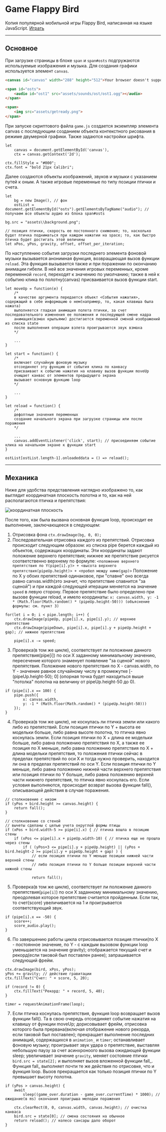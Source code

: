 # Game Flappy Bird

Копия популярной мобильной игры Flappy Bird, написанная на языке JavaScript. [Играть](https://progivt19.github.io/jsTeamG/)

---

## Основное
При загрузке страницы в блоке `span` и `span#osts` подгружаются используемые изображения и музыка. Для создания графики используется элемент `canvas`.

```html
<canvas id="canvas" width="288" height="512">Your browser doesn't support html5 canvas</canvas>

<span id="osts">
	<audio id="ost1" src="assets/sounds/ost/ost1.ogg"></audio>
</span>

<span>
	<img src="assets/getready.png">
</span>
```

При запуске скриптового файла `game.js` создается экземпляр элемента canvas с последующим созданием объекта контекстного рисования в режиме двумерной графики. Также задаются настройки шрифта.

```JS
let
	canvas = document.getElementById('canvas'),
	ctx = canvas.getContext('2d');

ctx.fillStyle = "#000";
ctx.font = "bold 21px Calibri";
```

Далее создаются объекты изображений, звуков и музыки с указанием путей к оным. А также игровые переменные по типу позиции птички и счета.

```JS
let
	bg = new Image(), // фон
	ostList = document.getElementById("osts").getElementsByTagName("audio"); // получаем все объекты аудио из блока span#osts

bg.src = "assets\\background.png";

// позиция птички, скорость ее постоянного снижения; то, насколько будет птичка подниматься при каждом нажатии на space; то, как быстро птичка будет достигать этой величины
let xPos, yPos, gravity, offset, offset_per_iteration;
```

По наступлению события загрузки последнего элемента фоновой музыки вызывается анонимная функция, возвращающая вызов функции `reload`. Эта функция вызывается также и при поражении по окончанию анимации гибели. В ней все значения игровых переменных, кроме переменной `record`, переходят к значению по умолчанию; также в ней к событию клика по полотну(canvas) присваивается вызов функции start.

```JS
let moveUp = function(e) {
	/*
	в качестве аргумента передается объект <События нажатия>, содержащий в себе информацию о нем(например, то, какая клавиша была нажата)
	выполняется гладкая анимация полета птички, за счет последовательного изменения ее положения и последующей смене кадра
	анимация(взмах крыльями) достигается переменной сменой изображений из списка state
	после выполнения операции взлета проигрывается звук взмаха
	*/

	...
}

let start = function() {
	/*
	включает случайную фоновую музыку
	отсоединяет эту функцию от события клика по канвасу
	присваивает к событию нажатия на клавиву вызов функции moveUp
	очищает канвас от элементов предыдущего экрана
	вызывает основную функцию loop
	*/

	...
}

let reload = function() {
	/*
	дефолтные значения переменных
	создание начального экрана при загрузке страницы или после поражения
	*/

	...
	canvas.addEventListener('click', start); // присоединяем событие клика на начальном экране к функции start
}

ostList[ostList.length-1].onloadeddata = () => reload();
```

---

## Механика

Ниже для удобства представления наглядно изображено то, как выглядит координатная плоскость полотна и то, как на ней располагаются птичка и препятствия:

![координатная плоскость](./coordinates.png)

После того, как была вызвана основная функция loop, происходит ее выполнение, заключающееся в следующем:

1. Отрисовка фона `ctx.drawImage(bg, 0, 0);`
2. Последовательная отрисовка каждого из препятствий. Отрисовка происходит следующим образом: из списка pipe берется каждый из объектов, содержащих координаты. Эти координаты задают положение верхнего препятствия; нижнее же препятствие рисуется соответственно верхнему по формуле:
`<положение верхнего препятствия по Y(pipe[i].y)> + <высота верхнего препятствия(pipeUp.height)> + <пробел между ними(gap)>`
Положение по X у обоих препятствий одинаковое, при "спавне" оно всегда равно canvas.width(это значит, что препятствие спавнится "за сценой") и при каждой следующей итерации меняется на значение `speed` в левую сторону. Первое препятствие было определено при вызове функции reload, и имело координаты:
`x: canvas.width, y: -1 * (Math.floor(Math.random() * (pipeUp.height-50))) (объяснение формулы: см. пункт 3)`

```JS
for(let i = 0; i < pipe.length; i++) {
	ctx.drawImage(pipeUp, pipe[i].x, pipe[i].y); // верхнее препятствие
	ctx.drawImage(pipeDown, pipe[i].x, pipe[i].y + pipeUp.height + gap); // нижнее препятствие

	pipe[i].x -= speed;
```

3. Проверка(в том же цикле), соответствует ли положение данного препятствия(pipe[i]) по оси X заданному минимальному значению, пересечение которого знаменует появление "за сценой" нового препятствия. Положение нового препятствия по X - canvas.width, по Y - значение равное случайному числу в промежутке [-(pipeUp.height-50); 0]  (опорная точка будет находиться выше "потолка" полотна на величину от pipeUp.height-50 до 0).

```JS
if (pipe[i].x == 100) {
	pipe.push({
		x: canvas.width,
		y: -1 * (Math.floor(Math.random() * (pipeUp.height-50)))
	});
}
```

4. Проверка(в том же цикле), не коснулась ли птичка земли или какого либо из препятствий. Если позиция птички по Y + высота ее модельки больше, либо равна высоте полотна, то птичка явно коснулась земли. Если позиция птички по X + длина ее модельки больше, либо равна положению препятствия по X, а также ее позиция по X меньше, либо равна положению препятствия по X + длина модельки препятствия, то положения птички сейчас в пределах препятствий по оси X и тогда нужно проверить, находится ли она в пределах препятствий по оси Y. Если позиция птички по Y меньше, либо равна положению нижней части верхнего препятствия или позиция птички по Y больше, либо равна положению верхней части нижнего препятствия, то птичка явно коснулась его. Если условия выполняются, происходит возврат вызова функции fall(), описывающей действия в случае поражения.

```JS
// столкновение с низом
if (yPos + bird.height >= canvas.height) {
	return fall();
}

// столкновение со стеной
// вычеты сделаны с целью учета округлой формы птицы	
if (xPos + bird.width-5 >= pipe[i].x) { // птичка вошла в позицию стены
	if (xPos <= pipe[i].x + pipeUp.width-10) { // птичка еще не прошла через стены
		if ( (yPos+3 <= pipe[i].y + pipeUp.height) || (yPos + bird.height-2 >= pipe[i].y + pipeUp.height + gap) ) {
			// если позиция птички по Y меньше позиции нижней части верхней стены
			// либо позиция птички по Y больше позиции верхней части нижней стены

			return fall();
```

5. Проверка(в том же цикле), соответствует ли положение данного препятствия(`pipe[i]`) по оси X заданному минимальному значению, преодолевая которое препятствие считается пройденным. Если так, то счет(score) увеличивается на 1 и проигрывается соответствующий звук.

```JS
if (pipe[i].x == -50) {
	score++;
	score_audio.play();
}
```

6. По завершению работы цикла отрисовывается позиция птички(по X - постоянное значение, по Y - с каждым вызовом функции loop уменьшается на значение gravity); отображается текущий счет и рекорд(если таковой был поставлен ранее); запрашивается следующий фрейм.

```JS
ctx.drawImage(bird, xPos, yPos);
yPos += gravity; // действие гравитации
ctx.fillText("Счет: " + score, 5, 20);

if (record != 0) {
	ctx.fillText("Рекорд: " + record, 5, 40);
}

timer = requestAnimationFrame(loop);
```

7. Если птичка коснулась препятствия, функция loop возвращает вызов функции fall(). Та в свою очередь отсоединяет событие нажатия на клавишу от функции moveUp; дорисовывает фрейм, отрисовка которого была прервана(включая отображение нового рекорда, если таковой был поставлен); прекращает выполнение последних анимаций, содержащихся в `animation_` и `timer`; останавливает фоновую музыку; проигрывает звук удара о препятствие, выставляя небольшую паузу за счет асинхроноого вызова ожидающей функции sleep; увеличивает значение `gravity`, меняет состояние птички `bird.src = state[2];` и выполняет вызов вложенной функции fall_. Функция fall_ выполняет почти те же действия по отрисовке, что и функция loop. Вызов прекращается как только позиция птички по Y превышает высоту полотна.

```JS
if (yPos > canvas.height) {
	await
		sleep((game_over.duration - game_over.currentTime) * 1000); // ожидание(в ms) окончания проигрыша мелодии поражения

	ctx.clearRect(0, 0, canvas.width, canvas.height); // очистка канваса
	bird.src = state[0]; // смена состояния на обычное
	return reload(); // колесо сансары дало оборот
}
```